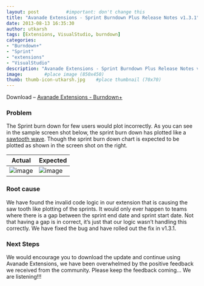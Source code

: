 ```yaml
---
layout: post          #important: don't change this
title: "Avanade Extensions - Sprint Burndown Plus Release Notes v1.3.1"
date: 2013-08-13 16:35:30
author: utkarsh
tags: [Extensions, VisualStudio, burndown]
categories:
- "Burndown+"
- "Sprint"
- "extensions"
- "VisualStudio"
description: "Avanade Extensions - Sprint Burndown Plus Release Notes v1.3.1"
image:        #place image (850x450)
thumb: thumb-icon-utkarsh.jpg    #place thumbnail (70x70)
---
```

Download – [Avanade Extensions - Burndown+](http://visualstudiogallery.msdn.microsoft.com/591f2516-9aec-4892-be08-53c1d63bc5a1)

### Problem ###

The Sprint burn down for few users would plot incorrectly. As you can see in the sample screen shot below, the sprint burn down has plotted like a [sawtooth wave](http://en.wikipedia.org/wiki/Sawtooth_wave). Though the sprint burn down chart is expected to be plotted as shown in the screen shot on the right. 

|Actual|Expected|
|---|---|
|![image]({{site.url}}/images/screenshots/utkarsh//2013_08_13_avanade_extensions_-_sprint_Image1.png "image")|![image]({{site.url}}/images/screenshots/utkarsh//2013_08_13_avanade_extensions_-_sprint_Image2.png "image")|
  
### Root cause ###

We have found the invalid code logic in our extension that is causing the saw tooth like plotting of the sprints. It would only ever happen to teams where there is a gap between the sprint end date and sprint start date. Not that having a gap is in correct, it’s just that our logic wasn’t handling this correctly. We have fixed the bug and have rolled out the fix in v1.3.1. 

### Next Steps ###

We would encourage you to download the update and continue using Avanade Extensions, we have been overwhelmed by the positive feedback we received from the community. Please keep the feedback coming… We are listening!!!
